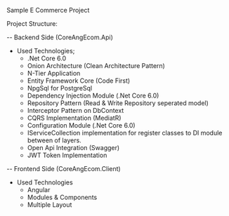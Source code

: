 Sample E Commerce Project


Project Structure:

-- Backend Side (CoreAngEcom.Api)

  - Used Technologies;
    - .Net Core 6.0
    - Onion Architecture (Clean Architecture Pattern)
    - N-Tier Application
    - Entity Framework Core (Code First)
    - NpgSql for PostgreSql
    - Dependency Injection Module (.Net Core 6.0)
    - Repository Pattern (Read & Write Repository seperated model)
    - Interceptor Pattern on DbContext
    - CQRS Implementation (MediatR)
    - Configuration Module (.Net Core 6.0)
    - IServiceCollection implementation for register classes to DI module between of layers.
    - Open Api Integration (Swagger)
    - JWT Token Implementation
    
    
    
-- Frontend Side (CoreAngEcom.Client)

  - Used Technologies
    - Angular
    - Modules & Components
    - Multiple Layout 
